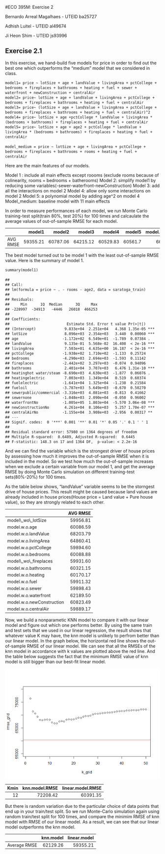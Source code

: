 \#ECO 395M: Exercise 2

Bernardo Arreal Magalhaes - UTEID ba25727

Adhish Luitel - UTEID al49674

Ji Heon Shim - UTEID js93996

Exercise 2.1
------------

In this exercise, we hand-build five models for price in order to find
out the best one which outperforms the “medium” model that we considered
in class.

    model1= price ~ lotSize + age + landValue + livingArea + pctCollege + bedrooms + fireplaces + bathrooms + heating + fuel + sewer + waterfront + newConstruction + centralAir 
    model2= price~ lotSize + age + landValue + livingArea + pctCollege + bedrooms + fireplaces + bathrooms + heating + fuel + centralAir 
    model3= price~ (lotSize + age + landValue + livingArea + pctCollege + bedrooms + fireplaces + bathrooms + heating + fuel + centralAir)^2 
    model4= price~ lotSize + age +pctCollege * landValue + livingArea * (bedrooms + bathrooms) + fireplaces + heating + fuel + centralAir
    model5= price~ lotSize + age + age2 + pctCollege * landValue + livingArea * (bedrooms + bathrooms) + fireplaces + heating + fuel + centralAir

    model_medium = price ~ lotSize + age + livingArea + pctCollege + bedrooms + fireplaces + bathrooms + rooms + heating + fuel + centralAir

Here are the main features of our models.

Model 1 : include all main effects except roooms (exclude rooms because
of colinearity, rooms = bedrooms + batherooms) Model 2: simplify model1
by reducing some variables(-sewer-waterfront-newConstruction) Model 3:
add all the interactions on model 2 Model 4: allow only some
interactions on model 2 Model 5: a polynomial model by adding age^2 on
model 4 Model\_medium: baseline model with 11 main effects

In order to measure performances of each model, we run Monte Carlo
training-test split(train 80%, test 20%) for 100 times and calcaulate
the average values of out-of-sample RMSE for each model.

<table class="table table-striped" style="margin-left: auto; margin-right: auto;">
<thead>
<tr>
<th style="text-align:left;">
</th>
<th style="text-align:right;">
model1
</th>
<th style="text-align:right;">
model2
</th>
<th style="text-align:right;">
model3
</th>
<th style="text-align:right;">
model4
</th>
<th style="text-align:right;">
model5
</th>
<th style="text-align:right;">
model.medium
</th>
</tr>
</thead>
<tbody>
<tr>
<td style="text-align:left;">
AVG RMSE
</td>
<td style="text-align:right;">
59355.21
</td>
<td style="text-align:right;">
60787.06
</td>
<td style="text-align:right;">
64215.12
</td>
<td style="text-align:right;">
60529.83
</td>
<td style="text-align:right;">
60561.7
</td>
<td style="text-align:right;">
66897.86
</td>
</tr>
</tbody>
</table>

The best model turned out to be model 1 with the least out-of-sample
RMSE value. Here is the summary of model 1.

    summary(model1)

    ## 
    ## Call:
    ## lm(formula = price ~ . - rooms - age2, data = saratoga_train)
    ## 
    ## Residuals:
    ##     Min      1Q  Median      3Q     Max 
    ## -228997  -34913   -4446   26018  466253 
    ## 
    ## Coefficients:
    ##                          Estimate Std. Error t value Pr(>|t|)    
    ## (Intercept)             9.833e+04  2.251e+04   4.368 1.35e-05 ***
    ## lotSize                 8.096e+03  2.354e+03   3.440  0.00060 ***
    ## age                    -1.172e+02  6.549e+01  -1.789  0.07384 .  
    ## landValue               9.135e-01  5.568e-02  16.408  < 2e-16 ***
    ## livingArea              7.503e+01  4.635e+00  16.187  < 2e-16 ***
    ## pctCollege             -1.938e+02  1.710e+02  -1.133  0.25724    
    ## bedrooms               -4.290e+03  2.694e+03  -1.593  0.11142    
    ## fireplaces             -2.442e+02  3.297e+03  -0.074  0.94096    
    ## bathrooms               2.401e+04  3.707e+03   6.476 1.31e-10 ***
    ## heatinghot water/steam -8.690e+03  4.630e+03  -1.877  0.06076 .  
    ## heatingelectric         7.003e+03  1.349e+04   0.519  0.60374    
    ## fuelelectric           -1.641e+04  1.325e+04  -1.238  0.21584    
    ## fueloil                -3.787e+03  5.649e+03  -0.670  0.50270    
    ## sewerpublic/commercial -3.316e+03  4.081e+03  -0.813  0.41662    
    ## sewernone              -1.048e+03  2.090e+04  -0.050  0.96002    
    ## waterfrontNo           -1.005e+05  1.803e+04  -5.570 3.06e-08 ***
    ## newConstructionNo       4.261e+04  8.106e+03   5.257 1.70e-07 ***
    ## centralAirNo           -1.155e+04  3.908e+03  -2.956  0.00317 ** 
    ## ---
    ## Signif. codes:  0 '***' 0.001 '**' 0.01 '*' 0.05 '.' 0.1 ' ' 1
    ## 
    ## Residual standard error: 57980 on 1364 degrees of freedom
    ## Multiple R-squared:  0.6489, Adjusted R-squared:  0.6445 
    ## F-statistic: 148.3 on 17 and 1364 DF,  p-value: < 2.2e-16

And we can find the variable which is the strongest driver of house
prices by assessing how much it improves the out-of-sample RMSE when it
is included in the model. So we test how much the out-of-sample
increases when we exclude a certain variable from our model 1, and get
the average RMSE by doing Monte Carlo simulation on different
training-test sets(80%-20%) for 100 times.

As the table below shows, “landValue” variable seems to be the storngest
drive of house prices. This result might be caused because land values
are already included in house prices(House price = Land value + Pure
house value), so they are strongly related to each other.

<table class="table table-striped" style="margin-left: auto; margin-right: auto;">
<thead>
<tr>
<th style="text-align:left;">
</th>
<th style="text-align:right;">
AVG RMSE
</th>
</tr>
</thead>
<tbody>
<tr>
<td style="text-align:left;">
model\_wo\_lotSize
</td>
<td style="text-align:right;">
59956.81
</td>
</tr>
<tr>
<td style="text-align:left;">
model.w.o.age
</td>
<td style="text-align:right;">
60086.59
</td>
</tr>
<tr>
<td style="text-align:left;">
model.w.o.landValue
</td>
<td style="text-align:right;">
68203.79
</td>
</tr>
<tr>
<td style="text-align:left;">
model.w.o.livingArea
</td>
<td style="text-align:right;">
64860.41
</td>
</tr>
<tr>
<td style="text-align:left;">
model.w.o.pctCollege
</td>
<td style="text-align:right;">
59894.60
</td>
</tr>
<tr>
<td style="text-align:left;">
model.w.o.bedrooms
</td>
<td style="text-align:right;">
60088.88
</td>
</tr>
<tr>
<td style="text-align:left;">
model\_wo\_fireplaces
</td>
<td style="text-align:right;">
59931.60
</td>
</tr>
<tr>
<td style="text-align:left;">
model.w.o.bathrooms
</td>
<td style="text-align:right;">
60321.15
</td>
</tr>
<tr>
<td style="text-align:left;">
model.w.o.heating
</td>
<td style="text-align:right;">
60170.17
</td>
</tr>
<tr>
<td style="text-align:left;">
model.w.o.fuel
</td>
<td style="text-align:right;">
59911.32
</td>
</tr>
<tr>
<td style="text-align:left;">
model.w.o.sewer
</td>
<td style="text-align:right;">
59898.43
</td>
</tr>
<tr>
<td style="text-align:left;">
model.w.o.waterfront
</td>
<td style="text-align:right;">
62189.50
</td>
</tr>
<tr>
<td style="text-align:left;">
model.w.o.newConstruction
</td>
<td style="text-align:right;">
60823.49
</td>
</tr>
<tr>
<td style="text-align:left;">
model.w.o.centralAir
</td>
<td style="text-align:right;">
59889.17
</td>
</tr>
</tbody>
</table>

Now, we build a nonparametic KNN model to compare it with our linear
model and figure out which one performs better. By using the same train
and test sets that we used in our linear regression, the result shows
that whatever value K may have, the knn model is unlikely to perfrom
better than our linear model. In the graph below, the horizontal red
line shows the out-of-sample RMSE of our linear model. We can see that
all the RMSEs of the knn model in accordance with k values are plotted
above the red line. And the table below suggests the fact that the
minimum RMSE value of knn model is still bigger than our best-fit linear
model.

![](HW2_Shim_files/figure-markdown_strict/2.1.6-1.png)
<table class="table table-striped" style="width: auto !important; margin-left: auto; margin-right: auto;">
<thead>
<tr>
<th style="text-align:right;">
Kmin
</th>
<th style="text-align:right;">
knn.model.RMSE
</th>
<th style="text-align:right;">
linear.model.RMSE
</th>
</tr>
</thead>
<tbody>
<tr>
<td style="text-align:right;">
12
</td>
<td style="text-align:right;">
72208.42
</td>
<td style="text-align:right;">
60391.35
</td>
</tr>
</tbody>
</table>

But there is random variation due to the particular choice of data
points that end up in your train/test split. So we run Monte-Carlo
simulation again using random train/test split for 100 times, and
compare the minimim RMSE of knn model with RMSE of our linear model. As
a result, we can see that our linear model outperforms the knn model.

<table class="table table-striped" style="margin-left: auto; margin-right: auto;">
<thead>
<tr>
<th style="text-align:left;">
</th>
<th style="text-align:right;">
knn.model
</th>
<th style="text-align:right;">
linear.model
</th>
</tr>
</thead>
<tbody>
<tr>
<td style="text-align:left;">
Average RMSE
</td>
<td style="text-align:right;">
62129.26
</td>
<td style="text-align:right;">
59355.21
</td>
</tr>
</tbody>
</table>
